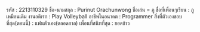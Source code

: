 รหัส : 2213110329
ชื่อ-นามสกุล : Purinut Orachunwong
ชื่อเล่น = ภู
ชื่อที่เพื่อนๆเรียน : ภูเหมือนเดิม
งานอดิเรก : Play Volleyball
อาชีพในอนาคต : Programmer
สิ่งที่ตัวเองชอบที่สุด(ตอนนี้) : แฟนตัวเอง(ตลอดกาล)
เพื่อนที่สนิทที่สุด : ยอดข้าว
